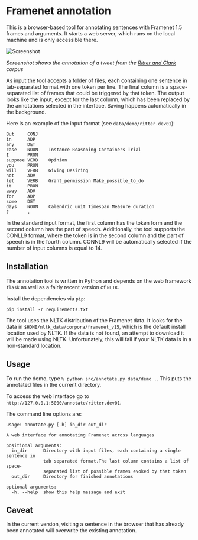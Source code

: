 # Framenet annotation

This is a browser-based tool for annotating sentences with Framenet 1.5 frames and arguments.
It starts a web server, which runs on the local machine and is only accessible there.

![Screenshot](https://dl.dropboxusercontent.com/u/1423772/framenet-annotation-screenshot.jpg "Screenshot")

*Screenshot shows the annotation of a tweet from the [Ritter and Clark](https://github.com/aritter/twitter_nlp) corpus* 


As input the tool accepts a folder of files, each containing one sentence in tab-separated format with one token per line.
 The final column is a space-separated list of frames that could be triggered by that token.
 The output looks like the input, except for the last column, which has been replaced by the annotations selected in the interface.
 Saving happens automatically in the background.

Here is an example of the input format (see `data/demo/ritter.dev01`):

```
But     CONJ
in      ADP
any     DET
case    NOUN    Instance Reasoning Containers Trial
I       PRON
suppose VERB    Opinion
you     PRON
will    VERB    Giving Desiring
not     ADV
let     VERB    Grant_permission Make_possible_to_do
it      PRON
away    ADV
for     ADP
some    DET
days    NOUN    Calendric_unit Timespan Measure_duration
?       .
```

In the standard input format, the first column has the token form and the second column has the part of speech. Additionally, the tool supports the CONLL9 format, where the token is in the second column and the part of speech is in the fourth column. CONNL9 will be automatically selected if the number of input columns is equal to 14. 


## Installation

The annotation tool is written in Python and depends on the web framework `flask` as well as a fairly recent version of `NLTK`.

Install the dependencies via `pip`:

```
pip install -r requirements.txt
```

The tool uses the NLTK distribution of the Framenet data. It looks for the data in `$HOME/nltk_data/corpora/framenet_v15`,
which is the default install location used by NLTK. If the data is not found, an attempt to download it will be made using NLTK. Unfortunately, this will fail if your NLTK data is in a non-standard location.

## Usage

To run the demo, type `% python src/annotate.py data/demo .`. This puts the annotated files in the current directory.

To access the web interface go to `http://127.0.0.1:5000/annotate/ritter.dev01`.

The command line options are:


```
usage: annotate.py [-h] in_dir out_dir

A web interface for annotating Framenet across languages

positional arguments:
  in_dir      Directory with input files, each containing a single sentence in
              tab separated format.The last column contains a list of space-
              separated list of possible frames evoked by that token
  out_dir     Directory for finished annotations

optional arguments:
  -h, --help  show this help message and exit
```


## Caveat

In the current version, visiting a sentence in the browser that has already been annotated will overwrite the existing annotation.
